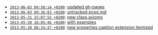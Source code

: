 
* [`2013-06-03 09:58:14 +0200`](ecpo-3179e99.html): [updated gh-pages](http://github.com/cklee/ecpo/commit/3179e999f217a4f1c988d8a40a03abf50845ed82)
* [`2013-06-03 09:36:03 +0200`](ecpo-239bbaf.html): [untracked ecpo.md](http://github.com/cklee/ecpo/commit/239bbaf29953836d11f1f45cc4934b24563649c9)
* [`2013-05-31 15:07:55 +0200`](ecpo-5c292f3.html): [new class axioms](http://github.com/cklee/ecpo/commit/5c292f3a10ac0a177535be3a3af5380e38b32a75)
* [`2013-05-30 16:05:46 +0200`](ecpo-8fc8c0d.html): [with examples](http://github.com/cklee/ecpo/commit/8fc8c0dd78325c21e6d0a7f2ae73ba2d8ba060c2)
* [`2013-05-30 08:34:47 +0200`](ecpo-39cefe9.html): [new properties caption extension itemized](http://github.com/cklee/ecpo/commit/39cefe9e60c29940699ea5f1d9aedf34d882297e)
